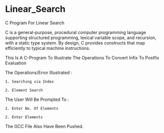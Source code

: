 # Linear_Search
C Program For Linear Search

C is a general-purpose, procedural computer programming language supporting structured programming, lexical variable scope, and recursion, with a static type system. By design, C provides constructs that map efficiently to typical machine instructions.

This Is A C-Program To Illustrate The Operations To Convert Infix To Postfix Evaluation

The Operations/Error Illustrated :

    1. Searching via Index

    2. Element Search

The User Will Be Prompted To :

    1. Enter No. Of Elements

    2. Enter Elements

The GCC File Also Have Been Pushed.
